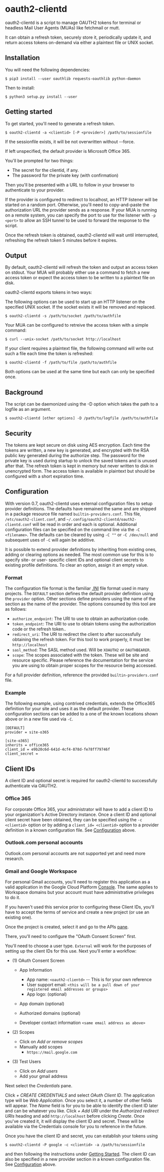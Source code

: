 # oauth2-clientd

oauth2-clientd is a script to manage OAUTH2 tokens for terminal or
headless Mail User Agents (MUAs) like fetchmail or mutt.

It can obtain a refresh token, securely store it, periodically update it,
and return access tokens on-demand via either a plaintext file or UNIX socket.

## Installation

You will need the following dependencies:

    $ pip3 install --user oauthlib requests-oauthlib python-daemon


Then to install:

    $ python3 setup.py install --user


## Getting started

To get started, you'll need to generate a refresh token.

    $ oauth2-clientd -a <clientid> [-P <provider>] /path/to/sessionfile


If the sessionfile exists, it will be not overwritten without --force.

If left unspecified, the default provider is Microsoft Office 365.

You'll be prompted for two things:
- The secret for the clientid, if any.
- The password for the private key (with confirmation)

Then you'll be presented with a URL to follow in your browser to authenticate
to your provider.

If the provider is configured to redirect to localhost, an HTTP listener
will be started on a random port.  Otherwise, you'll need to copy-and-paste
the authorization URL the provider sends as a response.  If your MUA is
running on a remote system, you can specify the port to use for the listener
with `-p <port>` to allow an SSH tunnel to be used to forward the response
to the script.

Once the refresh token is obtained, oauth2-clientd will wait until
interrupted, refreshing the refresh token 5 minutes before it expires.

## Output

By default, oauth2-clientd will refresh the token and output an access
token on stdout.  Your MUA will probably either use a command to fetch a
new access token or expect the access token to be written to a plaintext
file on disk.

oauth2-clientd exports tokens in two ways:

The following options can be used to start up an HTTP listener on the specified
UNIX socket.  If the socket exists it will be removed and replaced.

    $ oauth2-clientd -s /path/to/socket /path/to/authfile


Your MUA can be configured to retreive the access token with a simple command:

    $ curl --unix-socket /path/to/socket http://localhost


If your client requires a plaintext file, the following command will write out
such a file each time the token is refreshed:

    $ oauth2-clientd -f /path/to/file /path/to/authfile


Both options can be used at the same time but each can only be specified once.

## Background

The script can be daemonized using the -D option which takes the path
to a logfile as an argument.

    $ oauth2-clientd [other options] -D /path/to/logfile /path/to/authfile


## Security

The tokens are kept secure on disk using AES encryption.  Each time the
tokens are written, a new key is generated, and encrypted with the RSA
public key generated during the authorize step.  The password for the private
key is used during startup to unlock the saved tokens and is unused after
that.  The refresh token is kept in memory but never written to disk in
unencrypted form.  The access token is available in plaintext but should
be configured with a short expiration time.

## Configuration

With version 0.7, oauth2-clientd uses external configuration files to setup
provider definitions.  The defaults have remained the same and are shipped in
a package resource file named `builtin-providers.conf`.  This file,
`/etc/oauth2-client.conf`, and `~/.config/oauth2-clientd/oauth2-clientd.conf`
will be read in order and each is optional.  Additional configuration files
can be specified on the command line via the `-C <filename>`.  The defaults
can be cleared by using `-C ""` or `-C /dev/null` and subsequent uses of `-C`
will again be additive.

It is possible to extend provider definitions by inheriting from existing ones,
adding or clearing options as needed.  The most common use for this is
to specify site- or user- specific client IDs and optional client secrets
to existing profile definitions.  To clear an option, assign it an empty value.

### Format

The configuration file format is the familiar [.INI](https://en.wikipedia.org/wiki/INI_file)
file format used in many projects.  The `DEFAULT` section defines the default
provider definition using the `provider` option.  Other sections define
providers using the name of the section as the name of the provider.  The
options consumed by this tool are as follows:

- `authorize_endpoint`: The URI to use to obtain an authorization code.
- `token_endpoint`: The URI to use to obtain tokens using the authorization
code or the refresh token..
- `redirect_uri`: The URI to redirect the client to after successfully
obtaining the refresh token.  For this tool to work properly, it must be: `http://localhost`
- `sasl_method`: The SASL method used.  Will be `XOAUTH2` or `OAUTHBEARER`.
- `scope`: The scopes associated with the token.  These will be site and
resource specific.  Please reference the documentation for the service you
are using to obtain proper scopes for the resource being accessed.

For a full provider definition, reference the provided `builtin-providers.conf`
file.

### Example

The following example, using contrived credentials, extends the Office365
definition for your site and uses it as the default provider.  These
configuration sections can be added to a one of the known locations shown
above or in a new file used via `-C`.

    [DEFAULT]
    provider = site-o365
    
    [site-o365]
    inherits = office365
    client_id = e9b20c6d-641d-4cf4-878d-fe78ff79746f
    client_secret =

## Client IDs

A client ID and optional secret is required for oauth2-clientd to
successfully authenticate via OAUTH2.

### Office 365

For corporate Office 365, your administrator will have to add a client ID
to your organization's Active Directory instance.  Once a client ID and
optional client secret have been obtained, they can be specified using the
`-c <clientid>` option or by adding a `client_id= <clientid>` option to a
provider definition in a known configuration file.  See
[Configuration](#Configuration) above.

### Outlook.com personal accounts

Outlook.com personal accounts are not supported yet and need more research.

### Gmail and Google Workspace

For personal Gmail accounts, you'll need to register this application
as a valid application in the Google Cloud Platform [Console](https://console.cloud.google.com/apis/credentials).  The same applies to Workspace domains
but your account must have administrative privileges to do it.

If you haven't used this service prior to configuring these Client IDs, you'll
have to accept the terms of service and create a new project (or use an
existing one).

Once the project is created, select it and go to the APIs [pane](https://console.cloud.google.com/apis).

There, you'll need to configure the "OAuth Consent Screen" first.

You'll need to choose a user type. `External` will work for the purposes
of setting up the client IDs for this use.  Next you'll enter a workflow:

- (1) OAuth Consent Screen
  - App Information
    -  App name: `<oauth2-clientd>` -- This is for your own reference
    -  User support email: `<this will be a pull down of your registered email addresses or groups>`
    -  App logo: (optional)

  - App domain (optional)
  - Authorized domains (optional)
  - Developer contact information `<same email address as above>`

- (2) Scopes
  - Click on _Add or remove scopes_
  - Manually add scopes
    - `https://mail.google.com`

- (3) Test Users
  - Click on _Add users_
  - Add your gmail address


Next select the _Credentials_ pane.

Click _+ CREATE CREDENTIALS_ and select _OAuth Client ID_.  The
application type will be _Web Application._  Once you select it, a number
of other fields will appear.  The _Name_ field is for you to be able to
identify the client ID later and can be whatever you like.  Click
_+ Add URI_ under the _Authorized redirect URIs_ heading and add
`http://localhost` before clicking _Create_.  Once you've created it,
it will display the client ID and secret.  These will be available via
the Credentials console for you to reference in the future.

Once you have the client ID and secret, you can establish your tokens using

    $ oauth2-clientd -P google -c <clientid> -a /path/to/sessionfile

and then following the instructions under [Getting Started](#Getting-Started).
The client ID can also be specified in a new provider section in a known
configuration file.  See [Configuration](#Configuration) above.
